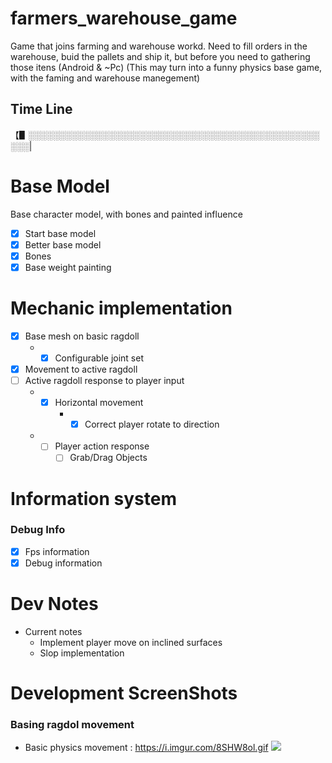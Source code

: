 # farmers_warehouse_game
Game that joins farming and warehouse workd. Need to fill orders in the warehouse, buid the pallets and ship it, but before you need to gathering those itens (Android &amp; ~Pc)
(This may turn into a funny physics base game, with the faming and warehouse manegement)
## Time Line

【▋░░░░░░░░░░░░░░░░░░░░░░░░░░░░░░░░░░░░░░░░░░░░░░░░░░|
# Base Model
Base character model, with bones and painted influence
* [x] Start base model
* [x] Better base model
* [x] Bones
* [x] Base weight painting

# Mechanic implementation
* [x] Base mesh on basic ragdoll
    - * [x] Configurable joint set
* [x] Movement to active ragdoll
* [ ] Active ragdoll response to player input
	- * [x] Horizontal movement
		- * [x] Correct player rotate to direction
	- * [ ] Player action response
		- [ ] Grab/Drag Objects

# Information system
### Debug Info
* [x] Fps information
* [x] Debug information

# Dev Notes
- Current notes
	- Implement player move on inclined surfaces
	- Slop implementation

# Development ScreenShots
### Basing ragdol movement 
* Basic physics movement : https://i.imgur.com/8SHW8ol.gif
![](https://i.imgur.com/8SHW8ol.gif)